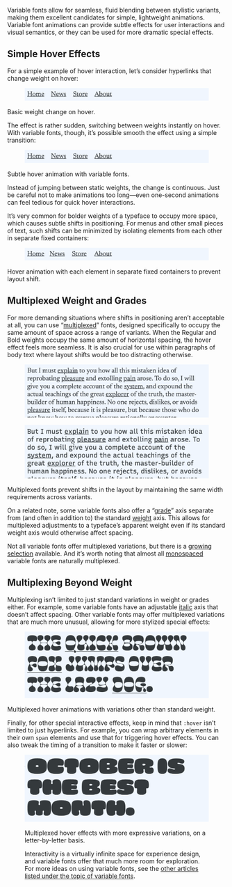 Variable fonts allow for seamless, fluid blending between stylistic variants, making them excellent candidates for simple, lightweight animations. Variable font animations can provide subtle effects for user interactions and visual semantics, or they can be used for more dramatic special effects.

## Simple Hover Effects

For a simple example of hover interaction, let’s consider hyperlinks that change weight on hover:

<figure>

![An animated loop showing the effects of the styling discussed in the preceding text.](images/4_1.gif)

</figure>
<figcaption>Basic weight change on hover.</figcaption>

The effect is rather sudden, switching between weights instantly on hover. With variable fonts, though, it’s possible smooth the effect using a simple transition:

<figure>

![An animated loop showing the effects of font weight being animated, and how it affects elements around it.](images/4_2.gif)

</figure>
<figcaption>Subtle hover animation with variable fonts.</figcaption>

Instead of jumping between static weights, the change is continuous. Just be careful not to make animations too long—even one-second animations can feel tedious for quick hover interactions.

It’s very common for bolder weights of a typeface to occupy more space, which causes subtle shifts in positioning. For menus and other small pieces of text, such shifts can be minimized by isolating elements from each other in separate fixed containers:

<figure>

![An animated loop showing how the text still grows in horizontal space, but doesn’t affect the other elements around it.](images/4_3.gif)

</figure>
<figcaption>Hover animation with each element in separate fixed containers to prevent layout shift.</figcaption>

## Multiplexed Weight and Grades

For more demanding situations where shifts in positioning aren’t acceptable at all, you can use “[multiplexed](/glossary/multiplexed_duplexed_uniwidth)” fonts, designed specifically to occupy the same amount of space across a range of variants. When the Regular and Bold weights occupy the same amount of horizontal spacing, the hover effect feels more seamless. It is also crucial for use within paragraphs of body text where layout shifts would be too distracting otherwise.

<figure>

![An animated loop showing how text shifts when using non-multiplexed fonts.](images/4_4a.gif)

</figure>

<figure>

![An animated loop showing how no text shifts when using multiplexed fonts.](images/4_4b.gif)

</figure>
<figcaption>Multiplexed fonts prevent shifts in the layout by maintaining the same width requirements across variants.</figcaption>

On a related note, some variable fonts also offer a “[grade](/glossary/grade_axis)” axis separate from (and often in addition to) the standard [weight](/glossary/weight_axis) axis. This allows for multiplexed adjustments to a typeface’s apparent weight even if its standard weight axis would otherwise affect spacing.

Not all variable fonts offer multiplexed variations, but there is a [growing selection](https://v-fonts.com/tags/C9) available. And it’s worth noting that almost all [monospaced](/glossary/monospaced) variable fonts are naturally multiplexed.

## Multiplexing Beyond Weight

Multiplexing isn’t limited to just standard variations in weight or grades either. For example, some variable fonts have an adjustable [italic](/glossary/italic_axis) axis that doesn’t affect spacing. Other variable fonts may offer multiplexed variations that are much more unusual, allowing for more stylized special effects:

<figure>

![An animated loop showing the way different elements of the type’s design can be manipulated.](images/4_5.gif)

</figure>
<figcaption>Multiplexed hover animations with variations other than standard weight.</figcaption>

Finally, for other special interactive effects, keep in mind that `:hover` isn’t limited to just hyperlinks. For example, you can wrap arbitrary elements in their own `span` elements and use that for triggering hover effects. You can also tweak the timing of a transition to make it faster or slower:

<figure>

![An animated loop showing how each letter drips with a slime-like effect when the user hovers over them.](images/4_6.gif)

<figcaption>Multiplexed hover effects with more expressive variations, on a letter-by-letter basis.</figcaption>

Interactivity is a virtually infinite space for experience design, and variable fonts offer that much more room for exploration. For more ideas on using variable fonts, see the [other articles listed under the topic of variable fonts](https://fonts.google.com/knowledge/topics/variable_fonts).
